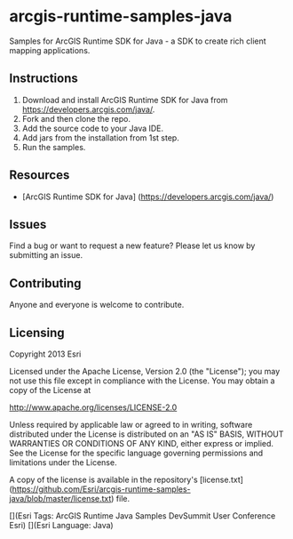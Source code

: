 arcgis-runtime-samples-java
===========================
Samples for ArcGIS Runtime SDK for Java - a SDK to create rich client mapping applications.

## Instructions

1. Download and install ArcGIS Runtime SDK for Java from https://developers.arcgis.com/java/.
2. Fork and then clone the repo. 
3. Add the source code to your Java IDE.
4. Add jars from the installation from 1st step.
5. Run the samples.

## Resources

* [ArcGIS Runtime SDK for Java] (https://developers.arcgis.com/java/)

## Issues

Find a bug or want to request a new feature?  Please let us know by submitting an issue.

## Contributing

Anyone and everyone is welcome to contribute. 

## Licensing
Copyright 2013 Esri

Licensed under the Apache License, Version 2.0 (the "License");
you may not use this file except in compliance with the License.
You may obtain a copy of the License at

   http://www.apache.org/licenses/LICENSE-2.0

Unless required by applicable law or agreed to in writing, software
distributed under the License is distributed on an "AS IS" BASIS,
WITHOUT WARRANTIES OR CONDITIONS OF ANY KIND, either express or implied.
See the License for the specific language governing permissions and
limitations under the License.

A copy of the license is available in the repository's [license.txt] (https://github.com/Esri/arcgis-runtime-samples-java/blob/master/license.txt) file.

[](Esri Tags: ArcGIS Runtime Java Samples DevSummit User Conference Esri) 
[](Esri Language: Java)

